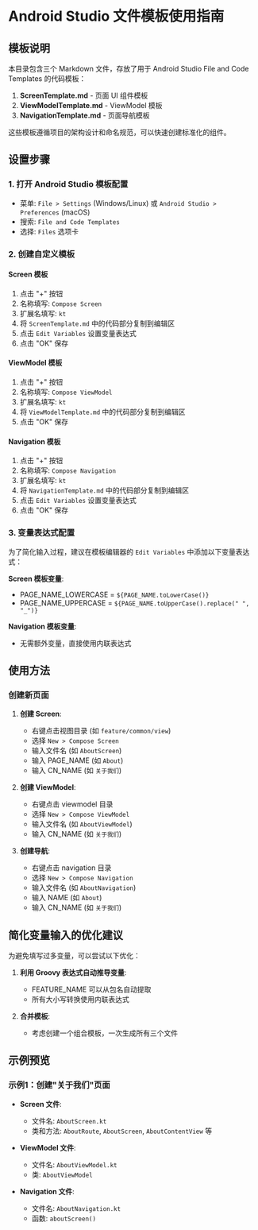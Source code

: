# Android Studio 文件模板使用指南

## 模板说明

本目录包含三个 Markdown 文件，存放了用于 Android Studio File and Code Templates 的代码模板：

1. **ScreenTemplate.md** - 页面 UI 组件模板
2. **ViewModelTemplate.md** - ViewModel 模板
3. **NavigationTemplate.md** - 页面导航模板

这些模板遵循项目的架构设计和命名规范，可以快速创建标准化的组件。

## 设置步骤

### 1. 打开 Android Studio 模板配置

- 菜单: `File > Settings` (Windows/Linux) 或 `Android Studio > Preferences` (macOS)
- 搜索: `File and Code Templates`
- 选择: `Files` 选项卡

### 2. 创建自定义模板

#### Screen 模板
1. 点击 "+" 按钮
2. 名称填写: `Compose Screen`
3. 扩展名填写: `kt`
4. 将 `ScreenTemplate.md` 中的代码部分复制到编辑区
5. 点击 `Edit Variables` 设置变量表达式
6. 点击 "OK" 保存

#### ViewModel 模板
1. 点击 "+" 按钮
2. 名称填写: `Compose ViewModel`
3. 扩展名填写: `kt`
4. 将 `ViewModelTemplate.md` 中的代码部分复制到编辑区
5. 点击 "OK" 保存

#### Navigation 模板
1. 点击 "+" 按钮
2. 名称填写: `Compose Navigation`
3. 扩展名填写: `kt`
4. 将 `NavigationTemplate.md` 中的代码部分复制到编辑区
5. 点击 `Edit Variables` 设置变量表达式
6. 点击 "OK" 保存

### 3. 变量表达式配置

为了简化输入过程，建议在模板编辑器的 `Edit Variables` 中添加以下变量表达式：

**Screen 模板变量**:
- PAGE_NAME_LOWERCASE = `${PAGE_NAME.toLowerCase()}`
- PAGE_NAME_UPPERCASE = `${PAGE_NAME.toUpperCase().replace(" ", "_")}`

**Navigation 模板变量**:
- 无需额外变量，直接使用内联表达式

## 使用方法

### 创建新页面

1. **创建 Screen**:
   - 右键点击视图目录 (如 `feature/common/view`)
   - 选择 `New > Compose Screen`
   - 输入文件名 (如 `AboutScreen`)
   - 输入 PAGE_NAME (如 `About`)
   - 输入 CN_NAME (如 `关于我们`)

2. **创建 ViewModel**:
   - 右键点击 viewmodel 目录
   - 选择 `New > Compose ViewModel`
   - 输入文件名 (如 `AboutViewModel`)
   - 输入 CN_NAME (如 `关于我们`)

3. **创建导航**:
   - 右键点击 navigation 目录
   - 选择 `New > Compose Navigation`
   - 输入文件名 (如 `AboutNavigation`)
   - 输入 NAME (如 `About`)
   - 输入 CN_NAME (如 `关于我们`)

## 简化变量输入的优化建议

为避免填写过多变量，可以尝试以下优化：

1. **利用 Groovy 表达式自动推导变量**:
   - FEATURE_NAME 可以从包名自动提取
   - 所有大小写转换使用内联表达式

2. **合并模板**:
   - 考虑创建一个组合模板，一次生成所有三个文件

## 示例预览

### 示例1：创建"关于我们"页面

- **Screen 文件**:
  - 文件名: `AboutScreen.kt`
  - 类和方法: `AboutRoute`, `AboutScreen`, `AboutContentView` 等

- **ViewModel 文件**:
  - 文件名: `AboutViewModel.kt`
  - 类: `AboutViewModel`

- **Navigation 文件**:
  - 文件名: `AboutNavigation.kt`
  - 函数: `aboutScreen()` 